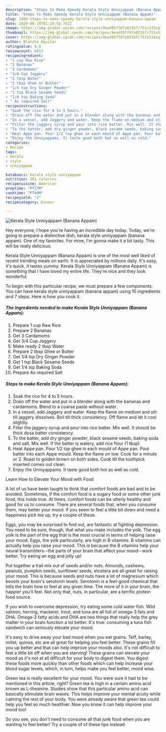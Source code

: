 ```yaml
---
description: "Steps to Make Speedy Kerala Style Unniyappam (Banana Appam)"
title: "Steps to Make Speedy Kerala Style Unniyappam (Banana Appam)"
slug: 1486-steps-to-make-speedy-kerala-style-unniyappam-banana-appam
date: 2020-08-18T01:10:55.762Z
image: https://img-global.cpcdn.com/recipes/9ead95ff07a021bf/751x532cq70/kerala-style-unniyappam-banana-appam-recipe-main-photo.jpg
thumbnail: https://img-global.cpcdn.com/recipes/9ead95ff07a021bf/751x532cq70/kerala-style-unniyappam-banana-appam-recipe-main-photo.jpg
cover: https://img-global.cpcdn.com/recipes/9ead95ff07a021bf/751x532cq70/kerala-style-unniyappam-banana-appam-recipe-main-photo.jpg
author: Blanche Aguilar
ratingvalue: 4.8
reviewcount: 6813
recipeingredient:
- "1 cup Raw Rice"
- "2 Bananas"
- "3 Cardamoms"
- "3/4 Cup Jaggery"
- "2 tbsp Water"
- "2 tbsp Ghee or Butter"
- "1/4 tsp Dry Ginger Powder"
- "1 tsp Black Sesame Seeds"
- "1/4 tsp Baking Soda"
- " As required Salt"
recipeinstructions:
- "Soak the rice for 4 to 5 hours."
- "Drain off the water and put in a blender along with the bananas and cardamoms. Blend to a coarse paste without water."
- "In a vessel, add Jaggery and water. Keep the flame on medium and stir till jaggery dissolves. Boil till thick consistency. Off flame and let it cool slightly."
- "Filter the jaggery syrup and pour into rice batter. Mix well. It should be thick dosa batter consistency."
- "To the batter, add dry ginger powder, black sesame seeds, baking soda and salt. Mix well. If the batter is watery, add rice flour (1 tbsp)"
- "Heat Appe pan. Pour 1/2 tsp ghee in each mould of Appe pan. Pour batter into each Appe mould. Keep the flame on low. Cook for a minute or 2. Roast to golden brown on both sides. Cook till the toothpick inserted comes out clean."
- "Enjoy the Unniyappams. It taste good both hot as well as cold."
categories:
- Recipe
tags:
- kerala
- style
- unniyappam

katakunci: kerala style unniyappam 
nutrition: 261 calories
recipecuisine: American
preptime: "PT27M"
cooktime: "PT49M"
recipeyield: "2"
recipecategory: Dinner

---
```



![Kerala Style Unniyappam (Banana Appam)](https://img-global.cpcdn.com/recipes/9ead95ff07a021bf/751x532cq70/kerala-style-unniyappam-banana-appam-recipe-main-photo.jpg)

Hey everyone, I hope you're having an incredible day today. Today, we're going to prepare a distinctive dish, kerala style unniyappam (banana appam). One of my favorites. For mine, I'm gonna make it a bit tasty. This will be really delicious.



Kerala Style Unniyappam (Banana Appam) is one of the most well liked of recent trending meals on earth. It is appreciated by millions daily. It's easy, it's quick, it tastes yummy. Kerala Style Unniyappam (Banana Appam) is something that I have loved my entire life. They're nice and they look wonderful.


To begin with this particular recipe, we must prepare a few components. You can have kerala style unniyappam (banana appam) using 10 ingredients and 7 steps. Here is how you cook it.

<!--inarticleads1-->

##### The ingredients needed to make Kerala Style Unniyappam (Banana Appam):

1. Prepare 1 cup Raw Rice
1. Prepare 2 Bananas
1. Get 3 Cardamoms
1. Get 3/4 Cup Jaggery
1. Make ready 2 tbsp Water
1. Prepare 2 tbsp Ghee or Butter
1. Get 1/4 tsp Dry Ginger Powder
1. Get 1 tsp Black Sesame Seeds
1. Get 1/4 tsp Baking Soda
1. Prepare  As required Salt




<!--inarticleads2-->

##### Steps to make Kerala Style Unniyappam (Banana Appam):

1. Soak the rice for 4 to 5 hours.
1. Drain off the water and put in a blender along with the bananas and cardamoms. Blend to a coarse paste without water.
1. In a vessel, add Jaggery and water. Keep the flame on medium and stir till jaggery dissolves. Boil till thick consistency. Off flame and let it cool slightly.
1. Filter the jaggery syrup and pour into rice batter. Mix well. It should be thick dosa batter consistency.
1. To the batter, add dry ginger powder, black sesame seeds, baking soda and salt. Mix well. If the batter is watery, add rice flour (1 tbsp)
1. Heat Appe pan. Pour 1/2 tsp ghee in each mould of Appe pan. Pour batter into each Appe mould. Keep the flame on low. Cook for a minute or 2. Roast to golden brown on both sides. Cook till the toothpick inserted comes out clean.
1. Enjoy the Unniyappams. It taste good both hot as well as cold.




Learn How to Elevate Your Mood with Food


A lot of us have been taught to think that comfort foods are bad and to be avoided. Sometimes, if the comfort food is a sugary food or some other junk food, this holds true. At times, comfort foods can be utterly healthy and good for us to consume. There are several foods that, when you consume them, may better your mood. If you seem to feel a little bit down and need a happiness pick me up, try a couple of these.

Eggs, you may be surprised to find out, are fantastic at fighting depression. You need to be sure, though, that what you make includes the yolk. The egg yolk is the part of the egg that is the most crucial in terms of helping raise your mood. Eggs, the yolk particularly, are high in B vitamins. B vitamins can actually help you raise your mood. This is because the B vitamins help your neural transmitters--the parts of your brain that affect your mood--work better. Try eating an egg and jolly up!

Put together a trail mix out of seeds and/or nuts. Almonds, cashews, peanuts, pumpkin seeds, sunflower seeds, etcetera are all great for raising your mood. This is because seeds and nuts have a lot of magnesium which boosts your brain's serotonin levels. Serotonin is a feel-good chemical that tells the brain how to feel at any given time. The more of it in your brain, the happier you'll feel. Not only that, nuts, in particular, are a terrific protein food source.

If you wish to overcome depression, try eating some cold water fish. Wild salmon, herring, mackerel, trout, and tuna are all full of omega-3 fats and DHA. Omega-3 fatty acids and DHA are two things that really help the grey matter in your brain function a lot better. It's true: consuming a tuna fish sandwich can seriously elevate your mood. 

It's easy to drive away your bad mood when you eat grains. Teff, barley, millet, quinoa, etc are all great for helping you feel better. These grains fill you up better and that can help improve your moods also. It's not difficult to feel a little bit off when you are starving! These grains can elevate your mood as it's not at all difficult for your body to digest them. You digest these foods more quickly than other foods which can help increase your blood sugar levels, which, in turn, helps make you feel better, mood wise.

Green tea is really excellent for your mood. You were sure it had to be mentioned in this article, right? Green tea is high in a certain amino acid known as L-theanine. Studies show that this particular amino acid can basically stimulate brain waves. This helps improve your mental acuity while calming the rest of your body. You were already aware that green tea could help you feel so much healthier. Now you know it can help improve your mood too!

So you see, you don't need to consume all that junk food when you are wanting to feel better! Try  a  couple of  of  these  tips  instead.

